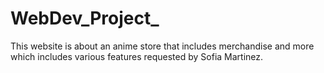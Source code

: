 # WebDev_Project_

This website is about an anime store that includes merchandise and more which includes various features requested by Sofia Martinez.
